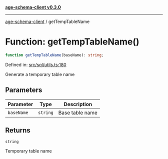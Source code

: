 [**age-schema-client v0.3.0**](../index.md)

***

[age-schema-client](/ageSchemaClient/api-generated/index.md) / getTempTableName

# Function: getTempTableName()

```ts
function getTempTableName(baseName): string;
```

Defined in: [src/sql/utils.ts:180](https://github.com/standardbeagle/ageSchemaClient/blob/main/src/sql/utils.ts#L180)

Generate a temporary table name

## Parameters

| Parameter | Type | Description |
| ------ | ------ | ------ |
| `baseName` | `string` | Base table name |

## Returns

`string`

Temporary table name
